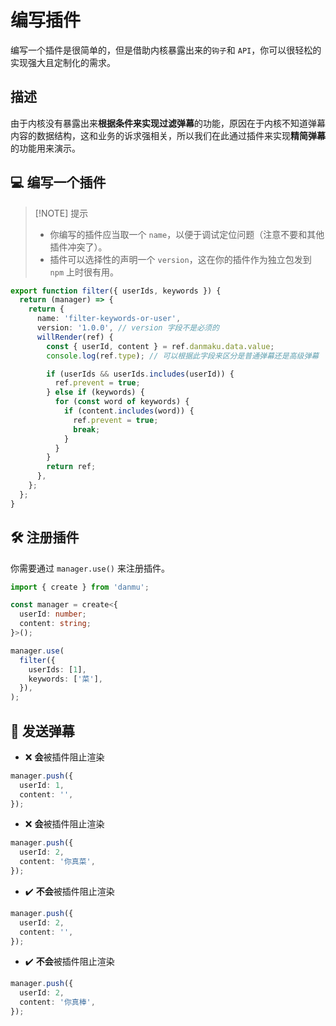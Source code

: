 # 编写插件

编写一个插件是很简单的，但是借助内核暴露出来的`钩子`和 `API`，你可以很轻松的实现强大且定制化的需求。

## 描述

由于内核没有暴露出来**根据条件来实现过滤弹幕**的功能，原因在于内核不知道弹幕内容的数据结构，这和业务的诉求强相关，所以我们在此通过插件来实现**精简弹幕**的功能用来演示。

## 💻 编写一个插件

> [!NOTE] 提示
>
> - 你编写的插件应当取一个 `name`，以便于调试定位问题（注意不要和其他插件冲突了）。
> - 插件可以选择性的声明一个 `version`，这在你的插件作为独立包发到 `npm` 上时很有用。

```ts {10,14}
export function filter({ userIds, keywords }) {
  return (manager) => {
    return {
      name: 'filter-keywords-or-user',
      version: '1.0.0', // version 字段不是必须的
      willRender(ref) {
        const { userId, content } = ref.danmaku.data.value;
        console.log(ref.type); // 可以根据此字段来区分是普通弹幕还是高级弹幕

        if (userIds && userIds.includes(userId)) {
          ref.prevent = true;
        } else if (keywords) {
          for (const word of keywords) {
            if (content.includes(word)) {
              ref.prevent = true;
              break;
            }
          }
        }
        return ref;
      },
    };
  };
}
```

## 🛠️ 注册插件

你需要通过 `manager.use()` 来注册插件。

```ts {9-12}
import { create } from 'danmu';

const manager = create<{
  userId: number;
  content: string;
}>();

manager.use(
  filter({
    userIds: [1],
    keywords: ['菜'],
  }),
);
```

## 💬 发送弹幕

- ❌ **会**被插件阻止渲染

```ts {2}
manager.push({
  userId: 1,
  content: '',
});
```

- ❌ **会**被插件阻止渲染

```ts {3}
manager.push({
  userId: 2,
  content: '你真菜',
});
```

- ✔️ **不会**被插件阻止渲染

```ts {2}
manager.push({
  userId: 2,
  content: '',
});
```

- ✔️ **不会**被插件阻止渲染

```ts {3}
manager.push({
  userId: 2,
  content: '你真棒',
});
```
